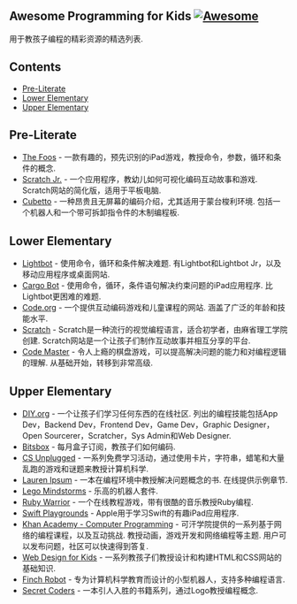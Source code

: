 ## Awesome Programming for Kids [![Awesome](https://cdn.rawgit.com/sindresorhus/awesome/d7305f38d29fed78fa85652e3a63e154dd8e8829/media/badge.svg)](https://github.com/sindresorhus/awesome)
用于教孩子编程的精彩资源的精选列表. 

## Contents
* [Pre-Literate](#pre-literate)
* [Lower Elementary](#lower-elementary)
* [Upper Elementary](#upper-elementary)

## Pre-Literate
* [The Foos](https://itunes.apple.com/app/id923441570) - 一款有趣的，预先识别的iPad游戏，教授命令，参数，循环和条件的概念. 
* [Scratch Jr.](https://www.scratchjr.org/)   - 一个应用程序，教幼儿如何可视化编码互动故事和游戏.  Scratch网站的简化版，适用于平板电脑. 
* [Cubetto](https://www.primotoys.com/)   - 一种昂贵且无屏幕的编码介绍，尤其适用于蒙台梭利环境.  包括一个机器人和一个带可拆卸指令件的木制编程板. 

## Lower Elementary 
* [Lightbot](https://lightbot.com/)   - 使用命令，循环和条件解决难题.  有Lightbot和Lightbot Jr，以及移动应用程序或桌面网站. 
* [Cargo Bot](https://itunes.apple.com/us/app/cargo-bot/id519690804?mt=8)   - 使用命令，循环，条件语句解决约束问题的iPad应用程序.  比Lightbot更困难的难题.
* [Code.org](https://studio.code.org/)   - 一个提供互动编码游戏和儿童课程的网站.  涵盖了广泛的年龄和技能水平.
* [Scratch](https://scratch.mit.edu/)   -  Scratch是一种流行的视觉编程语言，适合初学者，由麻省理工学院创建.  Scratch网站是一个让孩子们制作互动故事并相互分享的平台.
* [Code Master](https://www.thinkfun.com/products/code-master/)   - 令人上瘾的棋盘游戏，可以提高解决问题的能力和对编程逻辑的理解.  从基础开始，转移到非常高级. 

## Upper Elementary
* [DIY.org](https://diy.org/skills)   - 一个让孩子们学习任何东西的在线社区.  列出的编程技能包括App Dev，Backend Dev，Frontend Dev，Game Dev，Graphic Designer，Open Sourcerer，Scratcher，Sys Admin和Web Designer. 
* [Bitsbox](https://bitsbox.com/) - 每月盒子订阅，教孩子们如何编码.
* [CS Unplugged](http://csunplugged.org/) - 一系列免费学习活动，通过使用卡片，字符串，蜡笔和大量乱跑的游戏和谜题来教授计算机科学.
* [Lauren Ipsum](http://laurenipsum.org/)   - 一本在编程环境中教授解决问题概念的书.  在线提供示例章节.
* [Lego Mindstorms](http://www.lego.com/en-us/mindstorms/?domainredir=mindstorms.lego.com) - 乐高的机器人套件.
* [Ruby Warrior](https://www.bloc.io/ruby-warrior#/) - 一个在线教程游戏，带有很酷的音乐教授Ruby编程.
* [Swift Playgrounds](http://www.apple.com/swift/playgrounds/) -  Apple用于学习Swift的有趣iPad应用程序. 
* [Khan Academy - Computer Programming](https://www.khanacademy.org/computing/computer-programming)   - 可汗学院提供的一系列基于网络的编程课程，以及互动挑战.  教授动画，游戏开发和网络编程等主题.  用户可以发布问题，社区可以快速得到答复.  
* [Web Design for Kids](https://webdesign.tutsplus.com/series/web-design-for-kids--cms-823) - 一系列教孩子们教授设计和构建HTML和CSS网站的基础知识.
* [Finch Robot](https://www.finchrobot.com/) - 专为计算机科学教育而设计的小型机器人，支持多种编程语言.
* [Secret Coders](http://www.secret-coders.com/buy-the-books/) - 一本引人入胜的书籍系列，通过Logo教授编程概念. 
